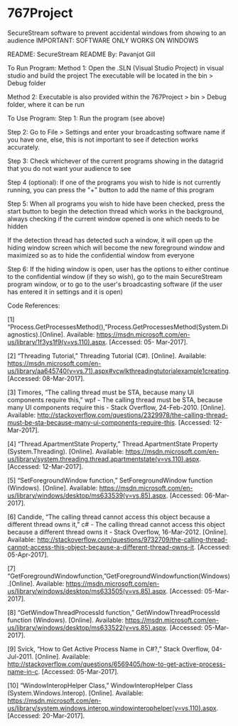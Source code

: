 # 767Project
SecureStream software to prevent accidental windows from showing to an audience
IMPORTANT: SOFTWARE ONLY WORKS ON WINDOWS

README:
SecureStream README
By: Pavanjot Gill

To Run Program:
Method 1:
Open the .SLN (Visual Studio Project) in visual studio and build the project
The executable will be located in the bin > Debug folder

Method 2:
Executable is also provided within the 767Project > bin > Debug folder, where it can be run


To Use Program:
Step 1: Run the program (see above)

Step 2: Go to File > Settings and enter your broadcasting software name if you have one, else, this is not important to see if detection works accurately.

Step 3: Check whichever of the current programs showing in the datagrid that you do not want your audience to see

Step 4 (optional): If one of the programs you wish to hide is not currently running, you can press the "+" button to add the name of this program

Step 5: When all programs you wish to hide have been checked, press the start button to begin the detection thread which works in the background, always checking if the current window opened is one which needs to be hidden

If the detection thread has detected such a window, it will open up the hiding window screen which will become the new foreground window and maximized so as to hide the confidential window from everyone

Step 6: If the hiding window is open, user has the options to either continue to the confidential window (if they so wish), go to the main SecureStream program window, or to go to the user's broadcasting software (if the user has entered it in settings and it is open)



Code References:

[1] “Process.GetProcessesMethod(),”Process.GetProcessesMethod(System.Diagnostics).[Online]. Available: https://msdn.microsoft.com/en-us/library/1f3ys1f9(v=vs.110).aspx. [Accessed: 05- Mar-2017]. 

[2] “Threading Tutorial,” Threading Tutorial (C#). [Online]. Available: https://msdn.microsoft.com/en-us/library/aa645740(v=vs.71).aspx#vcwlkthreadingtutorialexample1creating. [Accessed: 08-Mar-2017].

[3] Timores, “The calling thread must be STA, because many UI components require this,” wpf - The calling thread must be STA, because many UI components require this - Stack Overflow, 24-Feb-2010. [Online]. Available: http://stackoverflow.com/questions/2329978/the-calling-thread-must-be-sta-because-many-ui-components-require-this. [Accessed: 12-Mar-2017].

[4] “Thread.ApartmentState Property,” Thread.ApartmentState Property (System.Threading). [Online]. Available: https://msdn.microsoft.com/en-us/library/system.threading.thread.apartmentstate(v=vs.110).aspx. [Accessed: 12-Mar-2017].

[5] “SetForegroundWindow function,” SetForegroundWindow function (Windows). [Online]. Available: https://msdn.microsoft.com/en-us/library/windows/desktop/ms633539(v=vs.85).aspx. [Accessed: 06-Mar-2017].

[6] Candide, “The calling thread cannot access this object because a different thread owns it,” c# - The calling thread cannot access this object because a different thread owns it - Stack Overflow, 16-Mar-2012. [Online]. Available: http://stackoverflow.com/questions/9732709/the-calling-thread-cannot-access-this-object-because-a-different-thread-owns-it. [Accessed: 05-Apr-2017].

[7] “GetForegroundWindowfunction,”GetForegroundWindowfunction(Windows).[Online]. Available: https://msdn.microsoft.com/en-us/library/windows/desktop/ms633505(v=vs.85).aspx. [Accessed: 05-Mar-2017]. 

[8] “GetWindowThreadProcessId function,” GetWindowThreadProcessId function (Windows). [Online]. Available: https://msdn.microsoft.com/en-us/library/windows/desktop/ms633522(v=vs.85).aspx. [Accessed: 05-Mar-2017].

[9] Svick, “How to Get Active Process Name in C#?,” Stack Overflow, 04-Jul-2011. [Online]. Available: http://stackoverflow.com/questions/6569405/how-to-get-active-process-name-in-c. [Accessed: 05-Mar-2017].

[10] “WindowInteropHelper Class,” WindowInteropHelper Class (System.Windows.Interop). [Online]. Available: https://msdn.microsoft.com/en-us/library/system.windows.interop.windowinterophelper(v=vs.110).aspx. [Accessed: 20-Mar-2017].
